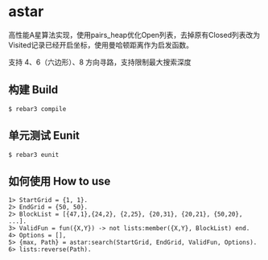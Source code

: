 astar
=====

高性能A星算法实现，使用pairs_heap优化Open列表，去掉原有Closed列表改为Visited记录已经开启坐标，使用曼哈顿距离作为启发函数。

支持 4、6（六边形）、8 方向寻路，支持限制最大搜索深度

构建 Build
-----

    $ rebar3 compile

单元测试 Eunit
----

    $ rebar3 eunit

如何使用 How to use
-----

    1> StartGrid = {1, 1}.
    2> EndGrid = {50, 50}.
    2> BlockList = [{47,1},{24,2}, {2,25}, {20,31}, {20,21}, {50,20}, ...].
    3> ValidFun = fun({X,Y}) -> not lists:member({X,Y}, BlockList) end.
    4> Options = [],
    5> {max, Path} = astar:search(StartGrid, EndGrid, ValidFun, Options).
    6> lists:reverse(Path).
    
    
